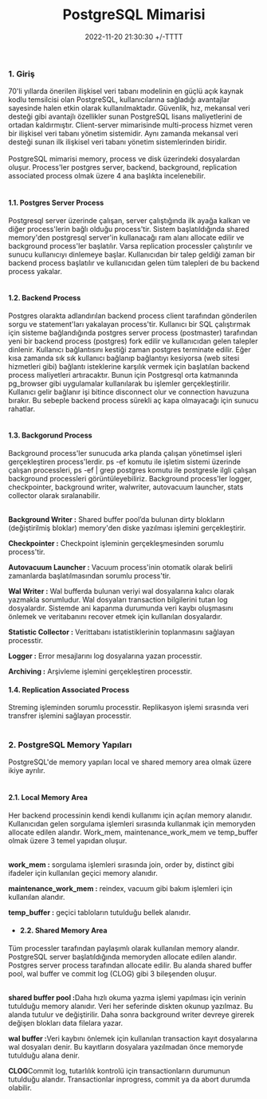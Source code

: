 ﻿---
title: PostgreSQL Mimarisi
date: 2022-11-20 21:30:30 +/-TTTT
categories: [Veritabanı, PostgreSQL]
tags: [postgresql, mimari,spatial database, architecture,]
---

### 1. Giriş

<div class='text-justify'>
70'li yıllarda önerilen ilişkisel veri tabanı modelinin en güçlü açık kaynak kodlu temsilcisi olan PostgreSQL, kullanıcılarına sağladığı avantajlar sayesinde halen etkin olarak kullanılmaktadır. Güvenlik, hız, mekansal veri desteği gibi avantajlı özellikler sunan PostgreSQL lisans maliyetlerini de ortadan kaldırmıştır. Client-server mimarisinde multi-process hizmet veren bir ilişkisel veri tabanı yönetim sistemidir. Aynı zamanda mekansal veri desteği sunan ilk ilişkisel veri tabanı yönetim sistemlerinden biridir.
</div><br>

<div class='text-justify'>
PostgreSQL mimarisi memory, process ve disk üzerindeki dosyalardan oluşur. Process'ler postgres server, backend, background, replication associated process olmak üzere 4 ana başlıkta incelenebilir.
</div><br>

#### 1.1. Postgres Server Process
<div class='text-justify'>
Postgresql server üzerinde çalışan, server çalıştığında ilk ayağa kalkan ve diğer process'lerin bağlı olduğu process'tir. Sistem başlatıldığında shared memory'den postgresql server'in kullanacağı ram alanı allocate edilir ve background process'ler başlatılır. Varsa replication processler çalıştırılır ve sunucu kullanıcıyı dinlemeye başlar. Kullanıcıdan bir talep geldiği zaman bir backend process başlatılır ve kullanıcıdan gelen tüm talepleri de bu backend process yakalar.
</div><br>

#### 1.2. Backend Process
<div class='text-justify'>
Postgres olarakta adlandırılan backend process client tarafından gönderilen sorgu ve statement'ları yakalayan process'tir. Kullanıcı bir SQL çalıştırmak için sisteme bağlandığında postgres server process (postmaster) tarafından yeni bir backend process (postgres) fork edilir ve kullanıcıdan gelen talepler dinlenir. Kullanıcı bağlantısını kestiği zaman postgres terminate edilir. Eğer kısa zamanda sık sık kullanıcı bağlanıp bağlantıyı kesiyorsa (web sitesi hizmetleri gibi)  bağlantı isteklerine karşılık vermek için başlatılan backend process maliyetleri artıracaktır. Bunun için Postgresql orta katmanında pg_browser gibi uygulamalar kullanılarak bu işlemler gerçekleştirilir. Kullanıcı gelir bağlanır işi bitince disconnect olur ve connection havuzuna bırakır. Bu sebeple backend process sürekli aç kapa olmayacağı için sunucu rahatlar.
</div><br>

#### 1.3. Backgorund Process
<div class='text-justify'>
Background process'ler sunucuda arka planda çalışan yönetimsel işleri gerçekleştiren process'lerdir. ps -ef komutu ile işletim sistemi üzerinde çalışan processleri, ps -ef | grep postgres komutu ile postgresle ilgli çalışan background processleri görüntüleyebiliriz. Background process'ler logger, checkpointer, background writer, walwriter, autovacuum launcher, stats collector olarak sıralanabilir.
</div><br>

<b>Background Writer :</b> Shared buffer pool’da bulunan dirty blokların (değiştirilmiş bloklar) memory'den diske yazılması işlemini gerçekleştirir. <br>

<b>Checkpointer :</b> Checkpoint işleminin gerçekleşmesinden sorumlu process'tir.<br>

<b>Autovacuum Launcher :</b> Vacuum process'inin otomatik olarak belirli zamanlarda başlatılmasından sorumlu process'tir.<br>

<b>Wal Writer :</b> Wal bufferda bulunan veriyi wal dosyalarına kalıcı olarak yazmakla sorumludur. Wal dosyaları transaction bilgilerini tutan log dosyalardır. Sistemde ani kapanma durumunda veri kaybı oluşmasını önlemek ve veritabanını recover etmek için kullanılan dosyalardır.<br>

<b>Statistic Collector :</b> Verittabanı istatistiklerinin toplanmasını sağlayan processtir.<br>

<b>Logger :</b> Error mesajlarını log dosyalarına yazan processtir.<br>

<b>Archiving :</b> Arşivleme işlemini gerçekleştiren processtir.

#### 1.4. Replication Associated Process 
<div class='text-justify'>
Streming işleminden sorumlu processtir. Replikasyon işlemi sırasında veri transfrer işlemini sağlayan processtir.
</div><br>

### 2. PostgreSQL Memory Yapıları
<div class='text-justify'>
PostgreSQL'de memory yapıları local ve shared memory area olmak üzere ikiye ayrılır.
</div><br>

#### 2.1. Local Memory Area
<div class='text-justify'>
Her backend processinin kendi kendi kullanımı için açılan memory alanıdır. Kullanıcıdan gelen sorgulama işlemleri sırasında kullanmak için memoryden allocate edilen alandır. Work_mem, maintenance_work_mem ve temp_buffer olmak üzere 3 temel yapıdan oluşur.</div><br>

<b>work_mem :</b> sorgulama işlemleri sırasında join, order by, distinct gibi ifadeler için kullanılan geçici memory alanıdır.

<b>maintenance_work_mem :</b> reindex, vacuum gibi bakım işlemleri için kullanılan alandır.

<b>temp_buffer :</b> geçici tabloların tutulduğu bellek alanıdır.

* #### 2.2. Shared Memory Area
<div class='text-justify'>
Tüm processler tarafından paylaşımlı olarak kullanılan memory alandır. PostgreSQL server başlatıldığında memoryden allocate edilen alandır. Postgres server process tarafından allocate edilir. Bu alanda shared buffer pool, wal buffer ve commit log (CLOG) gibi 3 bileşenden oluşur.
</div><br>

<b>shared buffer pool :</b>Daha hızlı okuma yazma işlemi yapılması için verinin tutulduğu memory alanıdır. Veri her seferinde diskten okunup yazılmaz. Bu alanda tutulur ve değiştirilir. Daha sonra background writer devreye girerek değişen blokları data filelara yazar.

<b>wal buffer :</b>Veri kaybını önlemek için kullanılan transaction kayıt dosyalarına wal dosyaları denir. Bu kayıtların dosyalara yazılmadan önce memoryde tutulduğu alana denir. 

<b>CLOG</b>Commit log, tutarlılık kontrolü için transactionların durumunun tutulduğu alandır. Transactionlar inprogress, commit ya da abort durumda olabilir. 